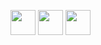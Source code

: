 [<img src="https://github.com/user-attachments/assets/64d354a4-ef94-4808-9b62-0a4013e2a52b" width="40" height="auto" />](https://www.instagram.com/amberschalker/)
[<img src="https://github.com/user-attachments/assets/c274da8c-2f02-4905-a60b-1921e962092d" width="40" height="auto" />](https://www.linkedin.com/in/amber-schalker-0a82441b6/)
[<img src="https://github.com/user-attachments/assets/0dd38242-b306-4c10-8818-38c201098de8" width="40" height="auto" />](mailto:amber.schalker@hva.nl)
